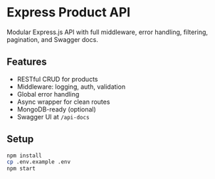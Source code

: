 # Express Product API

Modular Express.js API with full middleware, error handling, filtering, pagination, and Swagger docs.

## Features
- RESTful CRUD for products
- Middleware: logging, auth, validation
- Global error handling
- Async wrapper for clean routes
- MongoDB-ready (optional)
- Swagger UI at `/api-docs`

## Setup
```bash
npm install
cp .env.example .env
npm start
